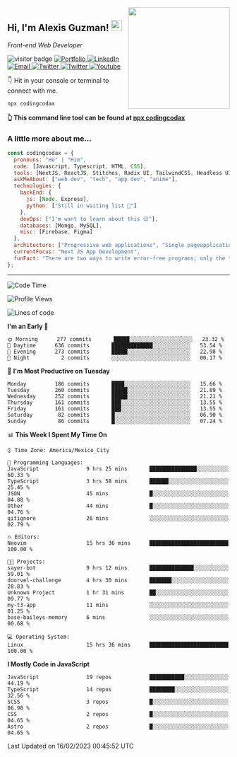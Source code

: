 <img align='right' src="https://media.giphy.com/media/M9gbBd9nbDrOTu1Mqx/giphy.gif" width="230">
<h2>Hi, I'm Alexis Guzman! <img src="https://media.giphy.com/media/hvRJCLFzcasrR4ia7z/giphy.gif" width="25px"></h2>
<p><em>Front-end Web Developer</em></p>

<p>
  <img src="https://visitor-badge.glitch.me/badge?page_id=a12989x.a12989x&left_color=black&right_color=gray" alt="visitor badge"/>
  <a href='https://www.codingcodax.dev/' target='_blank'>
    <img alt='Portfolio' src='https://img.shields.io/badge/Portfolio-black?logo=vercel&style=flat-square'>
  </a>
  <a href='https://linkedin.com/in/codingcodax/' target='_blank'>
    <img alt='LinkedIn' src='https://img.shields.io/badge/LinkedIn-black?logo=LinkedIn&style=flat-square'>
  </a>
  <a href='mailto:codingcodax@gmail.com' target='_blank'>
    <img alt='Email' src='https://img.shields.io/badge/Email-black?logo=Gmail&style=flat-square'>
  </a>
  <a href='https://twitter.com/codingcodax' target='_blank'>
    <img alt='Twitter' src='https://img.shields.io/badge/Twitter-black?logo=Twitter&style=flat-square'>
  </a>
  <a href='https://www.instagram.com/codingcodax/' target='_blank'>
    <img alt='Twitter' src='https://img.shields.io/badge/Instagram-black?logo=Instagram&style=flat-square'>
  </a>
  <a href='https://www.youtube.com/@codingcodax' target='_blank'>
    <img alt='Youtube' src='https://img.shields.io/badge/YouTube-black?logo=Youtube&style=flat-square'>
  </a>
</p>

👇 Hit in your console or terminal to connect with me.

```bash
npx codingcodax 
```
**👆 This command line tool can be found at [npx codingcodax](https://github.com/codingcodax/npx-codingcodax)**

<h3>A little more about me...</h3>

```javascript
const codingcodax = {
  pronouns: "He" | "Him",
  code: [Javascript, Typescript, HTML, CSS],
  tools: [NextJS, ReactJS, Stitches, Radix UI, TailwindCSS, Headless UI, Prisma],
  askMeAbout: ["web dev", "tech", "app dev", "anime"],
  technologies: {
    backEnd: {
      js: [Node, Express],
      python: ["Still in waiting list 🥲"]
    },
    devOps: ["I'm want to learn about this 😊"],
    databases: [Mongo, MySQL],
    misc: [Firebase, Figma]
  },
  architecture: ["Progressive web applications", "Single pageapplications"],
  currentFocus: "Next JS App Development",
  funFact: "There are two ways to write error-free programs; only the third one works"
};
```

---

<!--START_SECTION:waka-->
![Code Time](http://img.shields.io/badge/Code%20Time-1%2C113%20hrs%2044%20mins-blue)

![Profile Views](http://img.shields.io/badge/Profile%20Views-0-blue)

![Lines of code](https://img.shields.io/badge/From%20Hello%20World%20I%27ve%20Written-310%20Thousand%20lines%20of%20code-blue)

**I'm an Early 🐤** 

```text
🌞 Morning      277 commits       █████░░░░░░░░░░░░░░░░░░░░   23.32 % 
🌆 Daytime      636 commits       █████████████░░░░░░░░░░░░   53.54 % 
🌃 Evening      273 commits       █████░░░░░░░░░░░░░░░░░░░░   22.98 % 
🌙 Night          2 commits       ░░░░░░░░░░░░░░░░░░░░░░░░░   00.17 % 

```
📅 **I'm Most Productive on Tuesday** 

```text
Monday         186 commits       ████░░░░░░░░░░░░░░░░░░░░░   15.66 % 
Tuesday        260 commits       █████░░░░░░░░░░░░░░░░░░░░   21.89 % 
Wednesday      252 commits       █████░░░░░░░░░░░░░░░░░░░░   21.21 % 
Thursday       161 commits       ███░░░░░░░░░░░░░░░░░░░░░░   13.55 % 
Friday         161 commits       ███░░░░░░░░░░░░░░░░░░░░░░   13.55 % 
Saturday        82 commits       █░░░░░░░░░░░░░░░░░░░░░░░░   06.90 % 
Sunday          86 commits       █░░░░░░░░░░░░░░░░░░░░░░░░   07.24 % 

```


📊 **This Week I Spent My Time On** 

```text
⌚︎ Time Zone: America/Mexico_City

💬 Programming Languages: 
JavaScript               9 hrs 25 mins       ███████████████░░░░░░░░░░   60.33 % 
TypeScript               3 hrs 58 mins       ██████░░░░░░░░░░░░░░░░░░░   25.45 % 
JSON                     45 mins             █░░░░░░░░░░░░░░░░░░░░░░░░   04.88 % 
Other                    44 mins             █░░░░░░░░░░░░░░░░░░░░░░░░   04.76 % 
gitignore                26 mins             ░░░░░░░░░░░░░░░░░░░░░░░░░   02.79 % 

🔥 Editors: 
Neovim                   15 hrs 36 mins      █████████████████████████   100.00 % 

🐱‍💻 Projects: 
sayer-bot                9 hrs 12 mins       ██████████████░░░░░░░░░░░   59.01 % 
doorvel-challenge        4 hrs 30 mins       ███████░░░░░░░░░░░░░░░░░░   28.83 % 
Unknown Project          1 hr 31 mins        ██░░░░░░░░░░░░░░░░░░░░░░░   09.77 % 
my-t3-app                11 mins             ░░░░░░░░░░░░░░░░░░░░░░░░░   01.25 % 
base-baileys-memory      6 mins              ░░░░░░░░░░░░░░░░░░░░░░░░░   00.68 % 

💻 Operating System: 
Linux                    15 hrs 36 mins      █████████████████████████   100.00 % 

```

**I Mostly Code in JavaScript** 

```text
JavaScript               19 repos            ███████████░░░░░░░░░░░░░░   44.19 % 
TypeScript               14 repos            ████████░░░░░░░░░░░░░░░░░   32.56 % 
SCSS                     3 repos             █░░░░░░░░░░░░░░░░░░░░░░░░   06.98 % 
CSS                      2 repos             █░░░░░░░░░░░░░░░░░░░░░░░░   04.65 % 
Astro                    2 repos             █░░░░░░░░░░░░░░░░░░░░░░░░   04.65 % 

```



 Last Updated on 16/02/2023 00:45:52 UTC
<!--END_SECTION:waka-->
